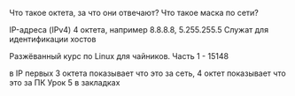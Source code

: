Что такое октета, за что они отвечают?
Что такое маска по сети?

IP-адреса (IPv4)
4 октета, например 8.8.8.8, 5.255.255.5
Служат для идентификации хостов

Разжёванный курс по Linux для чайников. Часть 1 - 15148


в IP первых 3 октета показывает что это за сеть, 4 октет показывает что это за ПК
Урок 5 в закладках